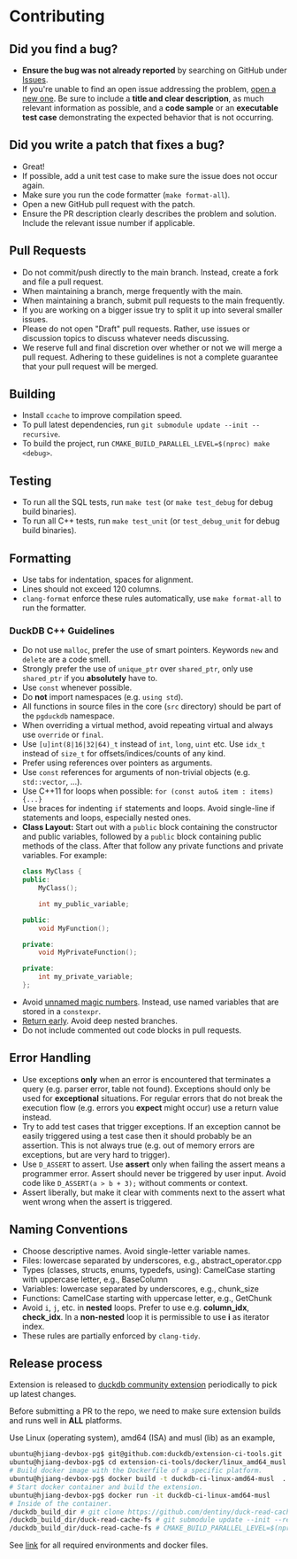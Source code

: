 # Contributing

## Did you find a bug?

* **Ensure the bug was not already reported** by searching on GitHub under [Issues](https://github.com/dentiny/duck-read-cache-fs/issues).
* If you're unable to find an open issue addressing the problem, [open a new one](https://github.com/dentiny/duck-read-cache-fs/issues/new/choose). Be sure to include a **title and clear description**, as much relevant information as possible, and a **code sample** or an **executable test case** demonstrating the expected behavior that is not occurring.

## Did you write a patch that fixes a bug?

* Great!
* If possible, add a unit test case to make sure the issue does not occur again.
* Make sure you run the code formatter (`make format-all`).
* Open a new GitHub pull request with the patch.
* Ensure the PR description clearly describes the problem and solution. Include the relevant issue number if applicable.

## Pull Requests

* Do not commit/push directly to the main branch. Instead, create a fork and file a pull request.
* When maintaining a branch, merge frequently with the main.
* When maintaining a branch, submit pull requests to the main frequently.
* If you are working on a bigger issue try to split it up into several smaller issues.
* Please do not open "Draft" pull requests. Rather, use issues or discussion topics to discuss whatever needs discussing.
* We reserve full and final discretion over whether or not we will merge a pull request. Adhering to these guidelines is not a complete guarantee that your pull request will be merged.

## Building

* Install `ccache` to improve compilation speed.
* To pull latest dependencies, run `git submodule update --init --recursive`.
* To build the project, run `CMAKE_BUILD_PARALLEL_LEVEL=$(nproc) make <debug>`.

## Testing

* To run all the SQL tests, run `make test` (or `make test_debug` for debug build binaries).
* To run all C++ tests, run `make test_unit` (or `test_debug_unit` for debug build binaries).

## Formatting

* Use tabs for indentation, spaces for alignment.
* Lines should not exceed 120 columns.
* `clang-format` enforce these rules automatically, use `make format-all` to run the formatter.

### DuckDB C++ Guidelines

* Do not use `malloc`, prefer the use of smart pointers. Keywords `new` and `delete` are a code smell.
* Strongly prefer the use of `unique_ptr` over `shared_ptr`, only use `shared_ptr` if you **absolutely** have to.
* Use `const` whenever possible.
* Do **not** import namespaces (e.g. `using std`).
* All functions in source files in the core (`src` directory) should be part of the `pgduckdb` namespace.
* When overriding a virtual method, avoid repeating virtual and always use `override` or `final`.
* Use `[u]int(8|16|32|64)_t` instead of `int`, `long`, `uint` etc. Use `idx_t` instead of `size_t` for offsets/indices/counts of any kind.
* Prefer using references over pointers as arguments.
* Use `const` references for arguments of non-trivial objects (e.g. `std::vector`, ...).
* Use C++11 for loops when possible: `for (const auto& item : items) {...}`
* Use braces for indenting `if` statements and loops. Avoid single-line if statements and loops, especially nested ones.
* **Class Layout:** Start out with a `public` block containing the constructor and public variables, followed by a `public` block containing public methods of the class. After that follow any private functions and private variables. For example:
    ```cpp
    class MyClass {
    public:
    	MyClass();

    	int my_public_variable;

    public:
    	void MyFunction();

    private:
    	void MyPrivateFunction();

    private:
    	int my_private_variable;
    };
    ```
* Avoid [unnamed magic numbers](https://en.wikipedia.org/wiki/Magic_number_(programming)). Instead, use named variables that are stored in a `constexpr`.
* [Return early](https://medium.com/swlh/return-early-pattern-3d18a41bba8). Avoid deep nested branches.
* Do not include commented out code blocks in pull requests.

## Error Handling

* Use exceptions **only** when an error is encountered that terminates a query (e.g. parser error, table not found). Exceptions should only be used for **exceptional** situations. For regular errors that do not break the execution flow (e.g. errors you **expect** might occur) use a return value instead.
* Try to add test cases that trigger exceptions. If an exception cannot be easily triggered using a test case then it should probably be an assertion. This is not always true (e.g. out of memory errors are exceptions, but are very hard to trigger).
* Use `D_ASSERT` to assert. Use **assert** only when failing the assert means a programmer error. Assert should never be triggered by user input. Avoid code like `D_ASSERT(a > b + 3);` without comments or context.
* Assert liberally, but make it clear with comments next to the assert what went wrong when the assert is triggered.

## Naming Conventions

* Choose descriptive names. Avoid single-letter variable names.
* Files: lowercase separated by underscores, e.g., abstract_operator.cpp
* Types (classes, structs, enums, typedefs, using): CamelCase starting with uppercase letter, e.g., BaseColumn
* Variables: lowercase separated by underscores, e.g., chunk_size
* Functions: CamelCase starting with uppercase letter, e.g., GetChunk
* Avoid `i`, `j`, etc. in **nested** loops. Prefer to use e.g. **column_idx**, **check_idx**. In a **non-nested** loop it is permissible to use **i** as iterator index.
* These rules are partially enforced by `clang-tidy`.

## Release process

Extension is released to [duckdb community extension](https://github.com/duckdb/community-extensions) periodically to pick up latest changes.

Before submitting a PR to the repo, we need to make sure extension builds and runs well in **ALL** platforms.

Use Linux (operating system), amd64 (ISA) and musl (lib) as an example,
```sh
ubuntu@hjiang-devbox-pg$ git@github.com:duckdb/extension-ci-tools.git
ubuntu@hjiang-devbox-pg$ cd extension-ci-tools/docker/linux_amd64_musl
# Build docker image with the Dockerfile of a specific platform.
ubuntu@hjiang-devbox-pg$ docker build -t duckdb-ci-linux-amd64-musl  .
# Start docker container and build the extension.
ubuntu@hjiang-devbox-pg$ docker run -it duckdb-ci-linux-amd64-musl
# Inside of the container.
/duckdb_build_dir # git clone https://github.com/dentiny/duck-read-cache-fs.git && cd duck-read-cache-fs
/duckdb_build_dir/duck-read-cache-fs # git submodule update --init --recursive
/duckdb_build_dir/duck-read-cache-fs # CMAKE_BUILD_PARALLEL_LEVEL=$(nproc) make
```
See [link](https://github.com/duckdb/extension-ci-tools/tree/main/docker) for all required environments and docker files.
